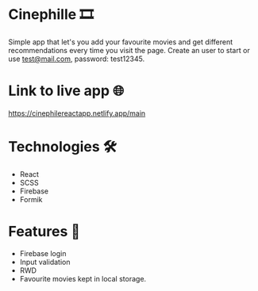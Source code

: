 # Cinephille :film_strip:

Simple app that let's you add your favourite movies and get different recommendations every time you visit the page. 
Create an user to start or use test@mail.com, password: test12345.

# Link to live app :globe_with_meridians:

https://cinephilereactapp.netlify.app/main

# Technologies 	:hammer_and_wrench:

- React
- SCSS
- Firebase
- Formik

# Features :mega:
- Firebase login
- Input validation
- RWD
- Favourite movies kept in local storage.
